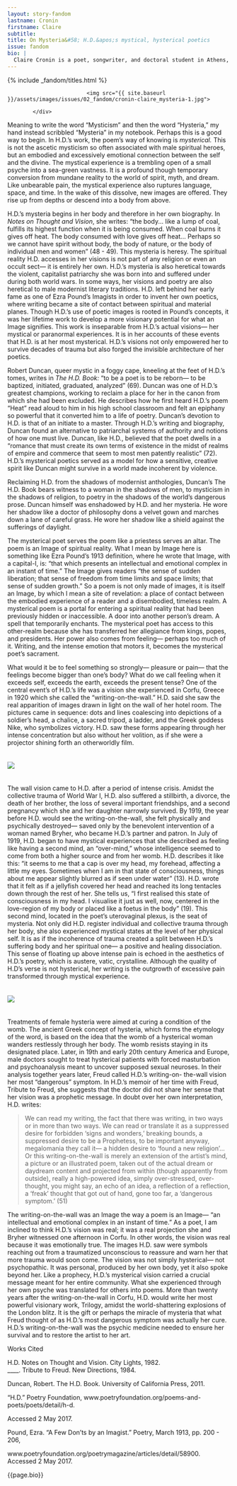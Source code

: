 ```yaml
---
layout: story-fandom
lastname: Cronin
firstname: Claire
subtitle: 
title: On Mysteria&#58; H.D.&apos;s mystical, hysterical poetics
issue: fandom
bio: |
  Claire Cronin is a poet, songwriter, and doctoral student in Athens, GA. Her chapbook, *A Spirit is a Mood Without a Body*, won the 2017 Dead Lake Chapbook contest. Claire's work can be found in *Bennington Review, Sixth Finch, Vinyl Poetry, BOAAT, Cloud Rodeo, Yalobusha Review, The Volta*, and other journals. She has an MFA from the University of California, Irvine.
---
```


<style>

 p img {
    margin: 1.5em 0;
 }

</style>


<div class="section-intro section">
            <div class="inner-section-wrapper">
			                 {% include _fandom/titles.html %}

                             <img src="{{ site.baseurl }}/assets/images/issues/02_fandom/cronin-claire_mysteria-1.jpg">

            </div>
</div>

<div class="section-one section">
    <div class="inner-section-wrapper">
    <div class="text-wrapper"><p>Meaning to write the word “Mysticism” and then the word “Hysteria,” my hand instead scribbled “Mysteria” in my notebook. Perhaps this is a good way to begin. In H.D.’s work, the poem’s way of knowing is <i>mysterical.</i> This is not the ascetic mysticism so often associated with male spiritual heroes, but an embodied and excessively emotional connection between the self and the divine. The mystical experience is a trembling open of a small psyche into a sea-green vastness. It is a profound though temporary conversion from mundane reality to the world of spirit, myth, and dream. Like unbearable pain, the mystical experience also ruptures language, space, and time. In the wake of this dissolve, new images are offered. They rise up from depths or descend into a body from above.
</p>
<p>H.D.’s mysteria begins in her body and therefore in her own biography. In <i>Notes on Thought and Vision</i>, she writes: “the body... like a lump of coal, fulfills its highest function when it is being consumed. When coal burns it gives off heat. The body consumed with love gives off heat... Perhaps so we cannot have spirit without body, the body of nature, or the body of individual men and women” (48 - 49). This mysteria is heresy. The spiritual reality H.D. accesses in her visions is not part of any religion or even an occult sect— it is entirely her own. H.D.’s mysteria is also heretical towards the violent, capitalist patriarchy she was born into and suffered under during both world wars. In some ways, her visions and poetry are also heretical to male modernist literary traditions. H.D. left behind her early fame as one of Ezra Pound’s Imagists in order to invent her own poetics, where writing became a site of contact between spiritual and material planes. Though H.D.’s use of poetic images is rooted in Pound’s concepts, it was her lifetime work to develop a more visionary potential for what an Image signifies. This work is inseparable from H.D.’s actual visions— her mystical or paranormal experiences. It is in her accounts of these events that H.D. is at her most mysterical. H.D.’s visions not only empowered her to survive decades of trauma but also forged the invisible architecture of her poetics.</p>
<p>Robert Duncan, queer mystic in a foggy cape, kneeling at the feet of H.D.’s tomes, writes in <i>The H.D. Book:</i> “to be a poet is to be reborn— to be baptized, initiated, graduated,
analyzed” (69). Duncan was one of H.D.’s greatest champions, working to reclaim a place for her in the canon from which she had been excluded. He describes how he first heard H.D.’s poem “Heat” read aloud to him in his high school classroom and felt an epiphany so powerful that it converted him to a life of poetry. Duncan’s devotion to H.D. is that of an initiate to a master. Through H.D.’s writing and biography, Duncan found an alternative to patriarchal systems of authority and notions of how one must live. Duncan, like H.D., believed that the poet dwells in a “romance that must create its own terms of existence in the midst of realms of empire and commerce that seem to most men patently realistic” (72). H.D.’s mysterical poetics served as a model for how a sensitive, creative spirit like Duncan might survive in a world made incoherent by violence.</p>
<p>Reclaiming H.D. from the shadows of modernist anthologies, Duncan’s The H.D. Book bears witness to a woman in the shadows of men, to mysticism in the shadows of religion, to poetry in the shadows of the world’s dangerous prose. Duncan himself was enshadowed by H.D. and her mysteria. He wore her shadow like a doctor of philosophy dons a velvet gown and marches down a lane of careful grass. He wore her shadow like a shield against the sufferings of daylight.</p>
<p>The mysterical poet serves the poem like a priestess serves an altar. The poem is an Image of spiritual reality. What I mean by Image here is something like Ezra Pound’s 1913 definition, where he wrote that Image, with a capital-I, is: “that which presents an intellectual and emotional complex in an instant of time.” The Image gives readers “the sense of sudden liberation; that sense of freedom from time limits and space limits; that sense of sudden growth.” So a poem is not only made of images, it is itself an Image, by which I mean a site of revelation: a place of contact between the embodied experience of a reader and a disembodied, timeless realm. A mysterical poem is a portal for entering a spiritual reality that had been previously hidden or inaccessible. A door into another person’s dream. A spell that temporarily enchants. The mysterical poet has access to this other-realm because she has transferred her allegiance from kings, popes, and presidents. Her power also comes from feeling— perhaps too much of it. Writing, and the intense emotion that motors it, becomes the mysterical poet’s sacrament.</p>
<p>What would it be to feel something so strongly— pleasure or pain— that the feelings become bigger than one’s body? What do we call feeling when it exceeds self, exceeds the earth, exceeds the present tense? One of the central event’s of H.D.’s life was a vision she experienced in Corfu, Greece in 1920 which she called the “writing-on-the-wall.” H.D. said she saw the real apparition of images drawn in light on the wall of her hotel room. The pictures came in sequence: dots and lines coalescing into depictions of a soldier’s head, a chalice, a sacred tripod, a ladder, and the Greek goddess Nike, who symbolizes victory. H.D. saw these forms appearing through her intense concentration but also without her volition, as if she were a projector shining forth an otherworldly film.</p>
<p><img src="{{ site.baseurl }}/assets/images/issues/02_fandom/cronin-claire_mysteria-2.jpg"></p>
<p>The wall vision came to H.D. after a period of intense crisis. Amidst the collective trauma of World War I, H.D. also suffered a stillbirth, a divorce, the death of her brother, the loss of several important friendships, and a second pregnancy which she and her daughter narrowly survived. By 1919, the year before H.D. would see the writing-on-the-wall, she felt physically and psychically destroyed— saved only by the benevolent intervention of a woman named Bryher, who became H.D.’s partner and patron. In July of 1919, H.D. began to have mystical experiences that she described as feeling like having a second mind, an “over-mind,” whose intelligence seemed to come from both a higher source and from her womb. H.D. describes it like this: “it seems to me that a cap is over my head, my forehead, affecting a little my eyes. Sometimes when I am in that state of consciousness, things about me appear slightly blurred as if seen under water” (13). H.D. wrote that it felt as if a jellyfish covered her head and reached its long tentacles down through the rest of her. She tells us, “I first realised this state of consciousness in my head. I visualise it just as well, now, centered in the love-region of my body or placed like a foetus in the body” (19). This second mind, located in the poet’s uterovaginal plexus, is the seat of mysteria. Not only did H.D. register individual and collective trauma through her body, she also experienced mystical states at the level of her physical self. It is as if the incoherence of trauma created a split between H.D.’s suffering body and her spiritual one— a positive and healing dissociation. This sense of floating up above intense pain is echoed in the aesthetics of H.D.’s poetry, which is austere, vatic, crystalline. Although the quality of H.D’s verse is not hysterical, her writing is the outgrowth of excessive pain transformed through mystical experience.</p>
<p><img src="{{ site.baseurl }}/assets/images/issues/02_fandom/cronin-claire_mysteria-3.jpg"></p>
<p>Treatments of female hysteria were aimed at curing a condition of the womb. The ancient Greek concept of hysteria, which forms the etymology of the word, is based on the idea that the womb of a hysterical woman wanders restlessly through her body. The womb resists staying in its designated place. Later, in 19th and early 20th century America and Europe, male doctors sought to treat hysterical patients with forced masturbation and psychoanalysis meant to uncover supposed sexual neuroses. In their analysis together years later, Freud called H.D.’s writing-on- the-wall vision her most “dangerous” symptom. In H.D.’s memoir of her time with Freud, Tribute to Freud, she suggests that the doctor did not share her sense that her vision was a prophetic message. In doubt over her own interpretation, H.D. writes:</p><blockquote>We can read my writing, the fact that there was writing, in two ways or in more than two ways. We can read or translate it as a suppressed desire for forbidden ‘signs and wonders,’ breaking bounds, a suppressed desire to be a Prophetess, to be important anyway, megalomania they call it— a hidden desire to ‘found a new religion’... Or this writing-on-the-wall is merely an extension of the artist’s mind, a picture or an illustrated poem, taken out of the actual dream or daydream content and projected from within (though apparently from outside), really a high-powered idea, simply over-stressed, over-thought, you might say, an echo of an idea, a reflection of a reflection, a ‘freak’ thought that got out of hand, gone too far, a ‘dangerous symptom.’ (51)</blockquote>
<p>The writing-on-the-wall was an Image the way a poem is an Image— “an intellectual and emotional complex in an instant of time.” As a poet, I am inclined to think H.D.’s vision was real; it was a real projection she and Bryher witnessed one afternoon in Corfu. In other words, the vision was real because it was emotionally true. The images H.D. saw were symbols reaching out from a traumatized unconscious to reassure and warn her that more trauma would soon come. The vision was not simply hysterical— not psychopathic. It was personal, produced by her own body, yet it also spoke beyond her. Like a prophecy, H.D.’s mysterical vision carried a crucial message meant for her entire community. What she experienced through her own psyche was translated for others into poems. More than twenty years after the writing-on-the-wall in Corfu, H.D. would write her most powerful visionary work, Trilogy, amidst the world-shattering explosions of the London blitz. It is the gift or perhaps the miracle of mysteria that what Freud thought of as H.D.’s most dangerous symptom was actually her cure. H.D.’s writing-on-the-wall was the psychic medicine needed to ensure her survival and to restore the artist to her art. </p>
</div></div>
</div>
<div class="section-two notes section gray-border">
    <div class="inner-section-wrapper">
    <div class="text-wrapper">
        <p>Works Cited</p>
        <p>H.D. Notes on Thought and Vision. City Lights, 1982.<br>
        ____. Tribute to Freud. New Directions, 1984.</p>
        <p>Duncan, Robert. The H.D. Book. University of California Press, 2011.</p>
        <p>“H.D.” Poetry Foundation, www.poetryfoundation.org/poems-and-poets/poets/detail/h-d.</p>
        <p>Accessed 2 May 2017.</p>
        <p>Pound, Ezra. “A Few Don’ts by an Imagist.” Poetry, March 1913, pp. 200 - 206,</p>
        <p>www.poetryfoundation.org/poetrymagazine/articles/detail/58900. Accessed 2 May 2017.</p>

</div></div></div>
<div class="section-three notes section">
    <div class="inner-section-wrapper">
    <div class="text-wrapper">
        <p>{{page.bio}}</p>

</div></div></div>




